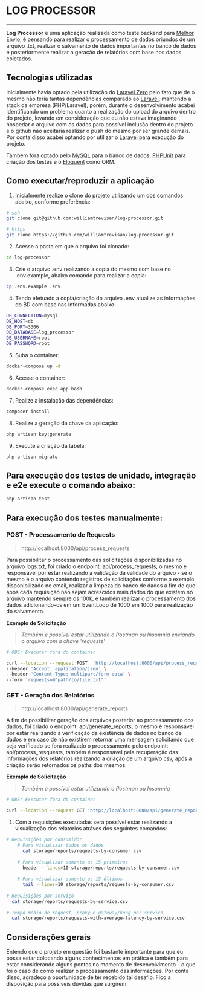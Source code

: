 # LOG PROCESSOR
<hr>

**Log Processor** é uma aplicação realizada como teste backend para [Melhor Envio](https://melhorenvio.com.br/), é pensando para realizar o processamento de dados oriundos de um arquivo .txt, realizar o salvamento de dados importantes no banco de dados e posteriormente realizar a geração de relatórios com base nos dados coletados.

## Tecnologias utilizadas

Inicialmente havia optado pela utilização do [Laravel Zero](https://laravel-zero.com/) pelo fato que de o mesmo não teria tantas dependências comparado ao [Laravel](https://laravel.com/), mantendo a stack da empresa (PHP/Laravel), porém, durante o desenvolvimento acabei identificando um problema quanto a realização do upload do arquivo dentro do projeto, levando em consideração que eu não estava imaginando hospedar o arquivo com os dados para possível inclusão dentro do projeto e o github não aceitaria realizar o push do mesmo por ser grande demais. Por conta disso acabei optando por utilizar o [Laravel](https://laravel.com/) para execução do projeto.

Também fora optado pelo [MySQL](https://www.mysql.com/) para o banco de dados, [PHPUnit](https://phpunit.de/) para criação dos testes e o [Eloquent](https://laravel.com/docs/9.x/eloquent) como ORM.

## Como executar/reproduzir a aplicação
1. Inicialmente realize o clone do projeto utilizando um dos comandos abaixo, conforme preferência:
```bash
# ssh
git clone git@github.com:williamtrevisan/log-processor.git

# https
git clone https://github.com/williamtrevisan/log-processor.git
```

2. Acesse a pasta em que o arquivo foi clonado:
```bash
cd log-processor
```

3. Crie o arquivo .env realizando a copia do mesmo com base no .env.example, abaixo comando para realizar a copia:
```bash
cp .env.example .env
```

4. Tendo efetuado a copia/criação do arquivo .env atualize as informações do BD com base nas informadas abaixo:
```bash
DB_CONNECTION=mysql
DB_HOST=db
DB_PORT=3306
DB_DATABASE=log_processor
DB_USERNAME=root
DB_PASSWORD=root
```

5. Suba o container:
```bash
docker-compose up -d
```

6. Acesse o container:
```bash
docker-compose exec app bash
```

7. Realize a instalação das dependências:
```bash
composer install
```
 
8. Realize a geração da chave da aplicação:
```bash
php artisan key:generate
```

9. Execute a criação da tabela:
```bash
php artisan migrate
```

## Para execução dos testes de unidade, integração e e2e execute o comando abaixo:
```bash
php artisan test
```

## Para execução dos testes manualmente:

### **POST** - Processamento de Requests
> http://localhost:8000/api/process_requests

Para possibilitar o processamento das solicitações disponibilizadas no arquivo logs.txt, foi criado o endpoint: api/process_requests, o mesmo é responsável por estar realizando a validação da validade do arquivo - se o mesmo é o arquivo contendo registros de solicitações conforme o exemplo disponibilizado no email, realizar a limpeza do banco de dados a fim de que após cada requisição não sejam acrescidos mais dados do que existem no arquivo mantendo sempre os 100k, e também realizar o processamento dos dados adicionando-os em um EventLoop de 1000 em 1000 para realização do salvamento.

**Exemplo de Solicitação** 
> *Também é possível estar utilizando o Postman ou Insomnia enviando o arquivo com a chave 'requests'*
```bash
# OBS: Executar fora do container 

curl --location --request POST  'http://localhost:8000/api/process_requests' \
--header 'Accept: application/json' \
--header 'Content-Type: multipart/form-data' \
--form 'requests=@"path/to/file.txt"'
```

### **GET** - Geração dos Relatórios
> http://localhost:8000/api/generate_reports

A fim de possibilitar geração dos arquivos posterior ao processamento dos dados, foi criado o endpoint: api/generate_reports, o mesmo é responsável por estar realizando a verificação da existência de dados no banco de dados e em caso de não existirem retornar uma mensagem solicitando que seja verificado se fora realizado o processamento pelo endpoint: api/process_resquests, também é responsável pela recuperação das informações dos relatórios realizando a criação de um arquivo csv, após a criação serão retornados os paths dos mesmos.

**Exemplo de Solicitação** 
> *Também é possível estar utilizando o Postman ou Insomnia*
```bash
# OBS: Executar fora do container

curl --location --request GET 'http://localhost:8000/api/generate_reports'
```

1. Com a requisições executadas será possível estar realizando a visualização dos relatórios atráves dos seguintes comandos:
```bash
# Requisições por consumidor
    # Para visualizar todos os dados
      cat storage/reports/requests-by-consumer.csv
      
    # Para visualizar somente os 15 primeiros
      header --lines=10 storage/reports/requests-by-consumer.csv
      
    # Para visualizar somente os 15 últimos
      tail --lines=10 storage/reports/requests-by-consumer.csv
      
# Requisições por serviço
  cat storage/reports/requests-by-service.csv
  
# Tempo médio de request, proxy e gateway/kong por servico
  cat storage/reports/requests-with-average-latency-by-service.csv
```

## Considerações gerais

Entendo que o projeto em questão foi bastante importante para que eu possa estar colocando alguns conhecimentos em prática e também para estar considerando alguns pontos no momento de desenvolvimento - o que foi o caso de como realizar o processamento das informações. Por conta disso, agradeço a oportunidade de ter recebido tal desafio. Fico a disposição para possíveis dúvidas que surgirem.

